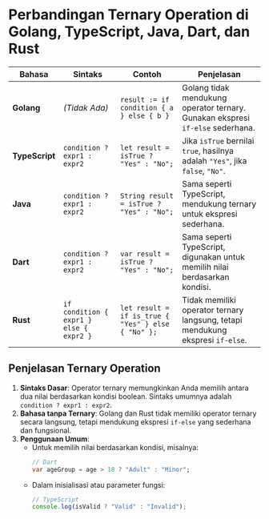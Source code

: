 # Perbandingan Ternary Operation di Golang, TypeScript, Java, Dart, dan Rust

| **Bahasa**     | **Sintaks**                             | **Contoh**                                         | **Penjelasan**                                                                 |
| -------------- | --------------------------------------- | -------------------------------------------------- | ------------------------------------------------------------------------------ |
| **Golang**     | _(Tidak Ada)_                           | `result := if condition { a } else { b }`          | Golang tidak mendukung operator ternary. Gunakan ekspresi `if-else` sederhana. |
| **TypeScript** | `condition ? expr1 : expr2`             | `let result = isTrue ? "Yes" : "No";`              | Jika `isTrue` bernilai `true`, hasilnya adalah `"Yes"`, jika `false`, `"No"`.  |
| **Java**       | `condition ? expr1 : expr2`             | `String result = isTrue ? "Yes" : "No";`           | Sama seperti TypeScript, mendukung ternary untuk ekspresi sederhana.           |
| **Dart**       | `condition ? expr1 : expr2`             | `var result = isTrue ? "Yes" : "No";`              | Sama seperti TypeScript, digunakan untuk memilih nilai berdasarkan kondisi.    |
| **Rust**       | `if condition { expr1 } else { expr2 }` | `let result = if is_true { "Yes" } else { "No" };` | Tidak memiliki operator ternary langsung, tetapi mendukung ekspresi `if-else`. |

## Penjelasan Ternary Operation

1. **Sintaks Dasar**: Operator ternary memungkinkan Anda memilih antara dua nilai berdasarkan kondisi boolean. Sintaks umumnya adalah `condition ? expr1 : expr2`.
2. **Bahasa tanpa Ternary**: Golang dan Rust tidak memiliki operator ternary secara langsung, tetapi mendukung ekspresi `if-else` yang sederhana dan fungsional.
3. **Penggunaan Umum**:
   - Untuk memilih nilai berdasarkan kondisi, misalnya:
     ```dart
     // Dart
     var ageGroup = age > 18 ? "Adult" : "Minor";
     ```
   - Dalam inisialisasi atau parameter fungsi:
     ```typescript
     // TypeScript
     console.log(isValid ? "Valid" : "Invalid");
     ```
